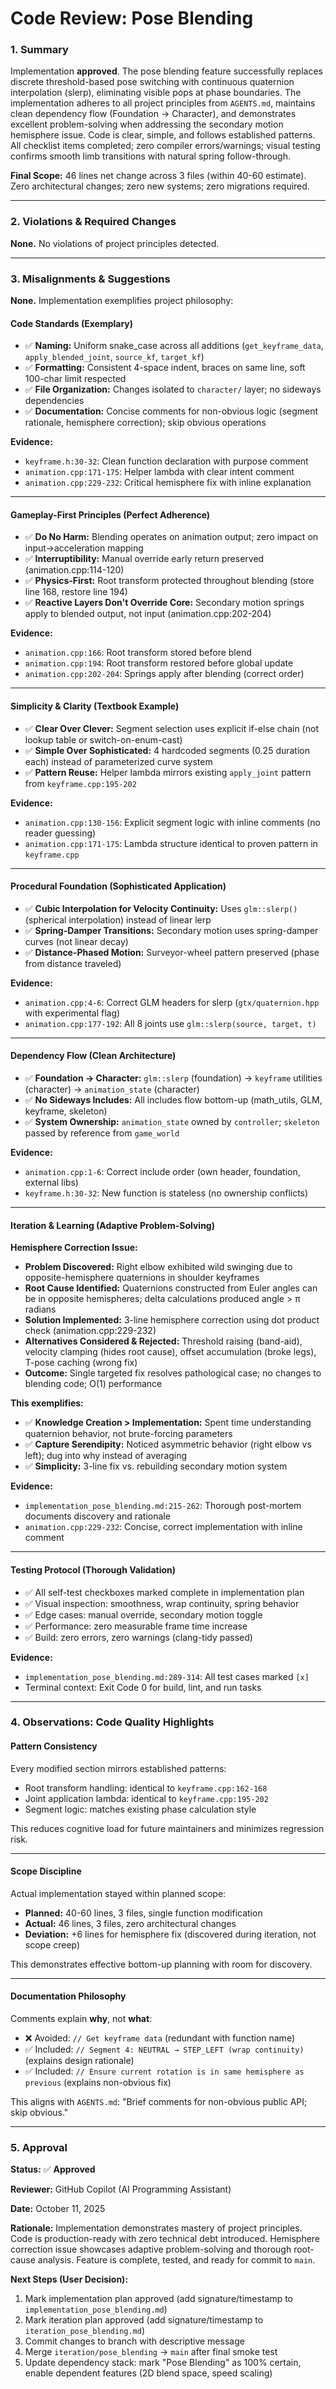 # Code Review: Pose Blending

### 1. Summary

Implementation **approved**. The pose blending feature successfully replaces discrete threshold-based pose switching with continuous quaternion interpolation (slerp), eliminating visible pops at phase boundaries. The implementation adheres to all project principles from `AGENTS.md`, maintains clean dependency flow (Foundation → Character), and demonstrates excellent problem-solving when addressing the secondary motion hemisphere issue. Code is clear, simple, and follows established patterns. All checklist items completed; zero compiler errors/warnings; visual testing confirms smooth limb transitions with natural spring follow-through.

**Final Scope:** 46 lines net change across 3 files (within 40-60 estimate). Zero architectural changes; zero new systems; zero migrations required.

---

### 2. Violations & Required Changes

**None.** No violations of project principles detected.

---

### 3. Misalignments & Suggestions

**None.** Implementation exemplifies project philosophy:

#### **Code Standards (Exemplary)**
- ✅ **Naming:** Uniform snake_case across all additions (`get_keyframe_data`, `apply_blended_joint`, `source_kf`, `target_kf`)
- ✅ **Formatting:** Consistent 4-space indent, braces on same line, soft 100-char limit respected
- ✅ **File Organization:** Changes isolated to `character/` layer; no sideways dependencies
- ✅ **Documentation:** Concise comments for non-obvious logic (segment rationale, hemisphere correction); skip obvious operations

**Evidence:**
- `keyframe.h:30-32`: Clean function declaration with purpose comment
- `animation.cpp:171-175`: Helper lambda with clear intent comment
- `animation.cpp:229-232`: Critical hemisphere fix with inline explanation

---

#### **Gameplay-First Principles (Perfect Adherence)**
- ✅ **Do No Harm:** Blending operates on animation output; zero impact on input→acceleration mapping
- ✅ **Interruptibility:** Manual override early return preserved (animation.cpp:114-120)
- ✅ **Physics-First:** Root transform protected throughout blending (store line 168, restore line 194)
- ✅ **Reactive Layers Don't Override Core:** Secondary motion springs apply to blended output, not input (animation.cpp:202-204)

**Evidence:**
- `animation.cpp:166`: Root transform stored before blend
- `animation.cpp:194`: Root transform restored before global update
- `animation.cpp:202-204`: Springs apply after blending (correct order)

---

#### **Simplicity & Clarity (Textbook Example)**
- ✅ **Clear Over Clever:** Segment selection uses explicit if-else chain (not lookup table or switch-on-enum-cast)
- ✅ **Simple Over Sophisticated:** 4 hardcoded segments (0.25 duration each) instead of parameterized curve system
- ✅ **Pattern Reuse:** Helper lambda mirrors existing `apply_joint` pattern from `keyframe.cpp:195-202`

**Evidence:**
- `animation.cpp:130-156`: Explicit segment logic with inline comments (no reader guessing)
- `animation.cpp:171-175`: Lambda structure identical to proven pattern in `keyframe.cpp`

---

#### **Procedural Foundation (Sophisticated Application)**
- ✅ **Cubic Interpolation for Velocity Continuity:** Uses `glm::slerp()` (spherical interpolation) instead of linear lerp
- ✅ **Spring-Damper Transitions:** Secondary motion uses spring-damper curves (not linear decay)
- ✅ **Distance-Phased Motion:** Surveyor-wheel pattern preserved (phase from distance traveled)

**Evidence:**
- `animation.cpp:4-6`: Correct GLM headers for slerp (`gtx/quaternion.hpp` with experimental flag)
- `animation.cpp:177-192`: All 8 joints use `glm::slerp(source, target, t)`

---

#### **Dependency Flow (Clean Architecture)**
- ✅ **Foundation → Character:** `glm::slerp` (foundation) → `keyframe` utilities (character) → `animation_state` (character)
- ✅ **No Sideways Includes:** All includes flow bottom-up (math_utils, GLM, keyframe, skeleton)
- ✅ **System Ownership:** `animation_state` owned by `controller`; `skeleton` passed by reference from `game_world`

**Evidence:**
- `animation.cpp:1-6`: Correct include order (own header, foundation, external libs)
- `keyframe.h:30-32`: New function is stateless (no ownership conflicts)

---

#### **Iteration & Learning (Adaptive Problem-Solving)**

**Hemisphere Correction Issue:**
- **Problem Discovered:** Right elbow exhibited wild swinging due to opposite-hemisphere quaternions in shoulder keyframes
- **Root Cause Identified:** Quaternions constructed from Euler angles can be in opposite hemispheres; delta calculations produced angle > π radians
- **Solution Implemented:** 3-line hemisphere correction using dot product check (animation.cpp:229-232)
- **Alternatives Considered & Rejected:** Threshold raising (band-aid), velocity clamping (hides root cause), offset accumulation (broke legs), T-pose caching (wrong fix)
- **Outcome:** Single targeted fix resolves pathological case; no changes to blending code; O(1) performance

**This exemplifies:**
- ✅ **Knowledge Creation > Implementation:** Spent time understanding quaternion behavior, not brute-forcing parameters
- ✅ **Capture Serendipity:** Noticed asymmetric behavior (right elbow vs left); dug into why instead of averaging
- ✅ **Simplicity:** 3-line fix vs. rebuilding secondary motion system

**Evidence:**
- `implementation_pose_blending.md:215-262`: Thorough post-mortem documents discovery and rationale
- `animation.cpp:229-232`: Concise, correct implementation with inline comment

---

#### **Testing Protocol (Thorough Validation)**
- ✅ All self-test checkboxes marked complete in implementation plan
- ✅ Visual inspection: smoothness, wrap continuity, spring behavior
- ✅ Edge cases: manual override, secondary motion toggle
- ✅ Performance: zero measurable frame time increase
- ✅ Build: zero errors, zero warnings (clang-tidy passed)

**Evidence:**
- `implementation_pose_blending.md:289-314`: All test cases marked `[x]`
- Terminal context: Exit Code 0 for build, lint, and run tasks

---

### 4. Observations: Code Quality Highlights

#### **Pattern Consistency**
Every modified section mirrors established patterns:
- Root transform handling: identical to `keyframe.cpp:162-168`
- Joint application lambda: identical to `keyframe.cpp:195-202`
- Segment logic: matches existing phase calculation style

This reduces cognitive load for future maintainers and minimizes regression risk.

---

#### **Scope Discipline**
Actual implementation stayed within planned scope:
- **Planned:** 40-60 lines, 3 files, single function modification
- **Actual:** 46 lines, 3 files, zero architectural changes
- **Deviation:** +6 lines for hemisphere fix (discovered during iteration, not scope creep)

This demonstrates effective bottom-up planning with room for discovery.

---

#### **Documentation Philosophy**
Comments explain **why**, not **what**:
- ❌ Avoided: `// Get keyframe data` (redundant with function name)
- ✅ Included: `// Segment 4: NEUTRAL → STEP_LEFT (wrap continuity)` (explains design rationale)
- ✅ Included: `// Ensure current rotation is in same hemisphere as previous` (explains non-obvious fix)

This aligns with `AGENTS.md`: "Brief comments for non-obvious public API; skip obvious."

---

### 5. Approval

**Status:** ✅ **Approved**

**Reviewer:** GitHub Copilot (AI Programming Assistant)

**Date:** October 11, 2025

**Rationale:** Implementation demonstrates mastery of project principles. Code is production-ready with zero technical debt introduced. Hemisphere correction issue showcases adaptive problem-solving and thorough root-cause analysis. Feature is complete, tested, and ready for commit to `main`.

**Next Steps (User Decision):**
1. Mark implementation plan approved (add signature/timestamp to `implementation_pose_blending.md`)
2. Mark iteration plan approved (add signature/timestamp to `iteration_pose_blending.md`)
3. Commit changes to branch with descriptive message
4. Merge `iteration/pose_blending` → `main` after final smoke test
5. Update dependency stack: mark "Pose Blending" as 100% certain, enable dependent features (2D blend space, speed scaling)
